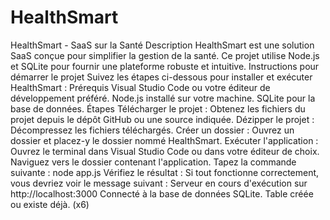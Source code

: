 # HealthSmart

HealthSmart - SaaS sur la Santé
Description
HealthSmart est une solution SaaS conçue pour simplifier la gestion de la santé. Ce projet utilise Node.js et SQLite pour fournir une plateforme robuste et intuitive.
Instructions pour démarrer le projet
Suivez les étapes ci-dessous pour installer et exécuter HealthSmart :
Prérequis
Visual Studio Code ou votre éditeur de développement préféré.
Node.js installé sur votre machine.
SQLite pour la base de données.
Étapes
Télécharger le projet : Obtenez les fichiers du projet depuis le dépôt GitHub ou une source indiquée.
Dézipper le projet : Décompressez les fichiers téléchargés.
Créer un dossier : Ouvrez un dossier et placez-y le dossier nommé HealthSmart.
Exécuter l'application :
Ouvrez le terminal dans Visual Studio Code ou dans votre éditeur de choix.
Naviguez vers le dossier contenant l'application.
Tapez la commande suivante :
node app.js
Vérifiez le résultat : Si tout fonctionne correctement, vous devriez voir le message suivant :
Serveur en cours d'exécution sur http://localhost:3000
Connecté à la base de données SQLite.
Table créée ou existe déjà. (x6)


